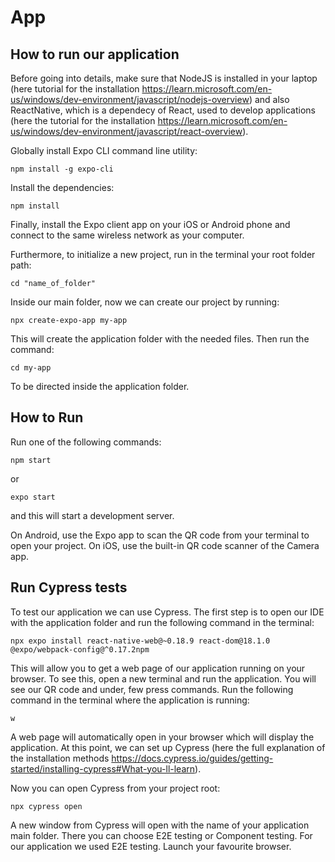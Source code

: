 # App


## How to run our application

Before going into details, make sure that NodeJS is installed in your laptop (here tutorial for the installation https://learn.microsoft.com/en-us/windows/dev-environment/javascript/nodejs-overview) and also ReactNative, which is a dependecy of React, used to develop applications (here the tutorial for the installation https://learn.microsoft.com/en-us/windows/dev-environment/javascript/react-overview). 

Globally install Expo CLI command line utility:

```
npm install -g expo-cli
```

Install the dependencies:

```
npm install
```

Finally, install the Expo client app on your iOS or Android phone and connect to the same wireless network as your computer.


Furthermore, to initialize a new project, run in the terminal your root folder path:

```
cd "name_of_folder"
```


Inside our main folder, now we can create our project by running:

```
npx create-expo-app my-app
```

This will create the application folder with the needed files.
Then run the command:

```
cd my-app
```

To be directed inside the application folder. 


## How to Run
Run one of the following commands:

```
npm start
```
or

```
expo start
```

and this will start a development server.

On Android, use the Expo app to scan the QR code from your terminal to open your project.
On iOS, use the built-in QR code scanner of the Camera app.



## Run Cypress tests

To test our application we can use Cypress. The first step is to open our IDE with the application folder and run the following command in the terminal:

```
npx expo install react-native-web@~0.18.9 react-dom@18.1.0 @expo/webpack-config@^0.17.2npm
```

This will allow you to get a web page of our application running on your browser. To see this, open a new terminal and run the application. You will see our QR code and under, few press commands. Run the following command in the terminal where the application is running:

```
w
```

A web page will automatically open in your browser which will display the application.
At this point, we can set up Cypress (here the full explanation of the installation methods https://docs.cypress.io/guides/getting-started/installing-cypress#What-you-ll-learn). 

Now you can open Cypress from your project root:

```
npx cypress open
```

A new window from Cypress will open with the name of your application main folder. There you can choose E2E testing or Component testing. For our application we used E2E testing. Launch your favourite browser.





